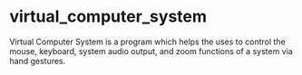 # virtual_computer_system
Virtual Computer System is a program which helps the uses to control the mouse, keyboard, system audio output, and zoom functions of a system via hand gestures.
